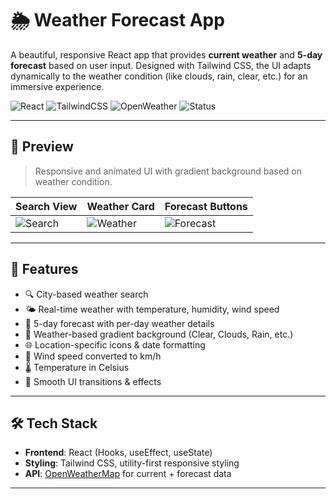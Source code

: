 # 🌦️ Weather Forecast App

A beautiful, responsive React app that provides **current weather** and **5-day forecast** based on user input. Designed with Tailwind CSS, the UI adapts dynamically to the weather condition (like clouds, rain, clear, etc.) for an immersive experience.

![React](https://img.shields.io/badge/React-18.2-blue?logo=react)
![TailwindCSS](https://img.shields.io/badge/TailwindCSS-3.3-38B2AC?logo=tailwindcss)
![OpenWeather](https://img.shields.io/badge/API-OpenWeatherMap-orange?logo=openweathermap)
![Status](https://img.shields.io/badge/status-live-brightgreen)

---

## 📸 Preview

> Responsive and animated UI with gradient background based on weather condition.

| Search View                         | Weather Card                          | Forecast Buttons                        |
| ----------------------------------- | ------------------------------------- | --------------------------------------- |
| ![Search](./screenshots/search.png) | ![Weather](./screenshots/weather.png) | ![Forecast](./screenshots/forecast.png) |

---

## 🚀 Features

- 🔍 City-based weather search
- 🌤️ Real-time weather with temperature, humidity, wind speed
- 📆 5-day forecast with per-day weather details
- 🌈 Weather-based gradient background (Clear, Clouds, Rain, etc.)
- 🌐 Location-specific icons & date formatting
- 💨 Wind speed converted to km/h
- 🌡️ Temperature in Celsius
- 🧊 Smooth UI transitions & effects

---

## 🛠️ Tech Stack

- **Frontend**: React (Hooks, useEffect, useState)
- **Styling**: Tailwind CSS, utility-first responsive styling
- **API**: [OpenWeatherMap](https://openweathermap.org/) for current + forecast data

---
